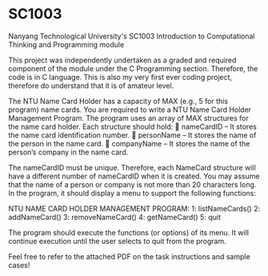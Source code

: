 # SC1003
Nanyang Technological University's SC1003 Introduction to Computational Thinking and Programming module

This project was independently undertaken as a graded and required component of the module under the C Programming section. Therefore, the code is in C language.
This is also my very first ever coding project, therefore do understand that it is of amateur level.

The NTU Name Card Holder has a capacity of MAX (e.g., 5 for this program) name cards. You are
required to write a NTU Name Card Holder Management Program. The program uses an array of
MAX structures for the name card holder.
Each structure should hold:
 nameCardID – It stores the name card identification number.
 personName – It stores the name of the person in the name card.
 companyName – It stores the name of the person’s company in the name card.

The nameCardID must be unique. Therefore, each NameCard structure will have a different
number of nameCardID when it is created. You may assume that the name of a person or
company is not more than 20 characters long. In the program, it should display a menu to
support the following functions:

NTU NAME CARD HOLDER MANAGEMENT PROGRAM:
1: listNameCards()
2: addNameCard()
3: removeNameCard()
4: getNameCard()
5: quit

The program should execute the functions (or options) of its menu. It will continue execution
until the user selects to quit from the program.

Feel free to refer to the attached PDF on the task instructions and sample cases!
